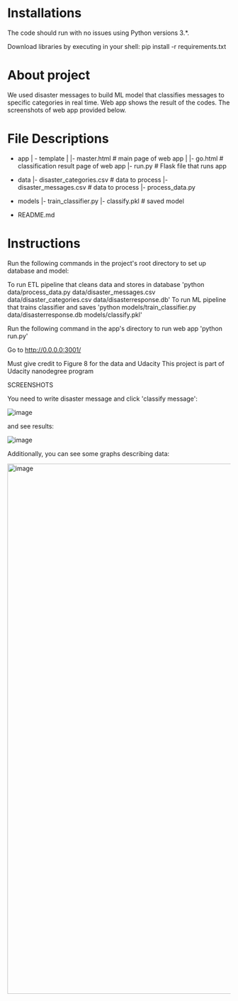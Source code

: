 # Installations

The code should run with no issues using Python versions 3.*. 

Download libraries by executing in your shell: pip install -r requirements.txt


# About project

We used disaster messages to build ML model that classifies messages to specific categories in real time. Web app shows the result of the codes.
The screenshots of web app provided below.

# File Descriptions

- app
| - template
| |- master.html  # main page of web app
| |- go.html  # classification result page of web app
|- run.py  # Flask file that runs app

- data
|- disaster_categories.csv  # data to process 
|- disaster_messages.csv  # data to process
|- process_data.py

- models
|- train_classifier.py
|- classify.pkl  # saved model 

- README.md

# Instructions

Run the following commands in the project's root directory to set up database and model:

To run ETL pipeline that cleans data and stores in database 'python data/process_data.py data/disaster_messages.csv data/disaster_categories.csv data/disasterresponse.db'
To run ML pipeline that trains classifier and saves 'python models/train_classifier.py data/disasterresponse.db models/classify.pkl'

Run the following command in the app's directory to run web app 'python run.py'

Go to http://0.0.0.0:3001/


Must give credit to Figure 8 for the data and Udacity
This project is part of Udacity nanodegree program

SCREENSHOTS

You need to write disaster message and click 'classify message':

![image](https://user-images.githubusercontent.com/120465527/213779570-61d8de4f-00ba-4a6f-8eaf-f39ec9a596a7.png)

and see results:

![image](https://user-images.githubusercontent.com/120465527/213779932-9f41131b-1075-4ca9-b49e-cd5767d2473b.png)

Additionally, you can see some graphs describing data:

<img width="1194" alt="image" src="https://user-images.githubusercontent.com/120465527/213780331-aec99c00-bcd2-4462-a9b9-49ccbabf5072.png">
